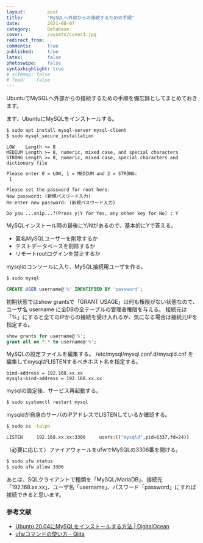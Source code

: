 ```yaml
---
layout:        post
title:         "MySQLへ外部からの接続するための手順"
date:          2021-08-07
category:      Database
cover:         /assets/cover1.jpg
redirect_from:
comments:      true
published:     true
latex:         false
photoswipe:    false
syntaxhighlight: true
# sitemap: false
# feed:    false
---
```


UbuntuでMySQLへ外部からの接続するための手順を備忘録としてまとめておきます。

ます、UbuntuにMySQLをインストールする。

```bash
$ sudo apt install mysql-server mysql-client
$ sudo mysql_secure_installation
```

```
LOW    Length >= 8
MEDIUM Length >= 8, numeric, mixed case, and special characters
STRONG Length >= 8, numeric, mixed case, special characters and dictionary file

Please enter 0 = LOW, 1 = MEDIUM and 2 = STRONG:
 1

Please set the password for root here.
New password: (新規パスワード入力)
Re-enter new password: (新規パスワード入力)

Do you ...snip...?(Press y|Y for Yes, any other key for No) : Y
```

MySQLインストール時の最後にY/Nがあるので、基本的にYで答える。

- 匿名MySQLユーザーを削除するか
- テストデータベースを削除するか
- リモートrootログインを禁止するか

mysqlのコンソールに入り、MySQL接続用ユーザを作る。

```bash
$ sudo mysql
```

```sql
CREATE USER username@'%' IDENTIFIED BY 'password';
```

初期状態ではshow grantsで「GRANT USAGE」は何も権限がない状態なので、
ユーザ名 username に全DBの全テーブルの管理者権限を与える。
接続元は「%」にすると全てのIPからの接続を受け入れるが、気になる場合は接続元IPを指定する。

```sql
show grants for username@'%';
grant all on *.* to username@'%';
```

MySQLの設定ファイルを編集する。
/etc/mysql/mysql.conf.d/mysqld.cnf を編集してmysqlがLISTENするべきホスト名を指定する。

```
bind-address = 192.168.xx.xx
mysqlx-bind-address = 192.168.xx.xx
```

mysqlの設定後、サービス再起動する。

```bash
$ sudo systemctl restart mysql
```

mysqldが自身のサーバのIPアドレスでLISTENしているか確認する。

```bash
$ sudo ss -talpn

LISTEN     192.168.xx.xx:3306     users:(("mysqld",pid=6337,fd=24))
```

（必要に応じて）ファイアウォールをufwでMySQLの3306番を開ける。

```bash
$ sudo ufw status
$ sudo ufw allow 3306
```

あとは、SQLクライアントで種類を「MySQL/MariaDB」、接続先「192.168.xx.xx」、ユーザ名「username」、パスワード「password」にすれば接続できると思います。



### 参考文献

- [Ubuntu 20.04にMySQLをインストールする方法 \| DigitalOcean](https://www.digitalocean.com/community/tutorials/how-to-install-mysql-on-ubuntu-20-04-ja)
- [ufwコマンドの使い方 - Qiita](https://qiita.com/hana_shin/items/a630871dce209cff04f3#5-%E3%83%AB%E3%83%BC%E3%83%AB%E3%81%AE%E8%BF%BD%E5%8A%A0%E5%89%8A%E9%99%A4%E6%96%B9%E6%B3%95)
